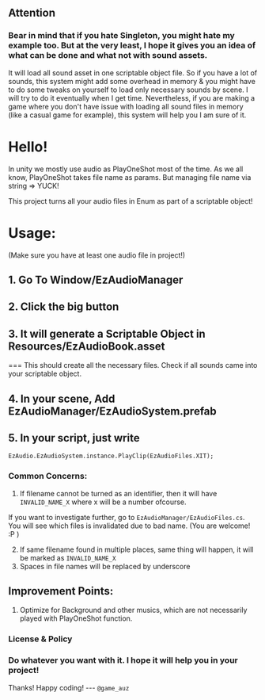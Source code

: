 ## Attention
### Bear in mind that if you hate Singleton, you might hate my example too. But at the very least, I hope it gives you an idea of  what can be done and what not with sound assets.
It will load all sound asset in one scriptable object file. So if you have a lot of sounds, this system might add some overhead in memory & you might have to do some tweaks on yourself to load only necessary sounds by scene. I will try to do it eventually when I get time. Nevertheless, if you are making a game where you don't have issue with loading all sound files in memory (like a casual game for example), this system will help you I am sure of it.

# Hello!
In unity we mostly use audio as PlayOneShot most of the time. As we all know, PlayOneShot takes file name as params. But managing file name via string => YUCK!

This project turns all your audio files in Enum as part of a scriptable object!

# Usage: 
(Make sure you have at least one audio file in project!)

## 1. Go To Window/EzAudioManager
## 2. Click the big button
## 3. It will generate a Scriptable Object in Resources/EzAudioBook.asset 
=== This should create all the necessary files. Check if all sounds came into your scriptable object.
## 4. In your scene, Add EzAudioManager/EzAudioSystem.prefab
## 5. In your script, just write

`EzAudio.EzAudioSystem.instance.PlayClip(EzAudioFiles.XIT);`


### Common Concerns:

1. If filename cannot be turned as an identifier, then it will have `INVALID_NAME_X` where x will be a number ofcourse. 

If you want to investigate further, go to `EzAudioManager/EzAudioFiles.cs`. You will see which files is invalidated due to bad name. 
(You are welcome! :P )

2. If same filename found in multiple places, same thing will happen, it will be marked as `INVALID_NAME_X`
3. Spaces in file names will be replaced by underscore

## Improvement Points:
1. Optimize for Background and other musics, which are not necessarily played with PlayOneShot function.


### License & Policy
### Do whatever you want with it. I hope it will help you in your project!

Thanks! Happy coding!
--- `@game_auz`
